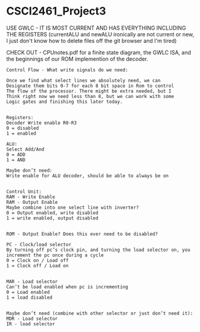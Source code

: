 # CSCI2461_Project3


USE GWLC - IT IS MOST CURRENT AND HAS EVERYTHING 
INCLUDING THE REGISTERS
(currentALU and newALU ironically are not current or new, 
I just don't know how to delete files off the git browser
and I'm tired)


CHECK OUT - CPUnotes.pdf for a finite state diagram, 
the GWLC ISA, and the beginnings of our ROM implemention 
of the decoder.

```
Control Flow - What write signals do we need:

Once we find what select lines we absolutely need, we can 
Designate them bits 0-7 for each 8 bit space in Rom to control
The flow of the processor. There might be extra needed, but I
Think right now we need less than 8, but we can work with some 
Logic gates and finishing this later today.


Registers:
Decoder Write enable R0-R3
0 = disabled
1 = enabled

ALU:
Select Add/And
0 = ADD
1 = AND

Maybe don’t need:
Write enable for ALU decoder, should be able to always be on


Control Unit:
RAM - Write Enable
RAM - Output Enable
Maybe combine into one select line with inverter?
0 = Output enabled, write disabled
1 = write enabled, output disabled


ROM - Output Enable? Does this ever need to be disabled?

PC - Clock/load selector
By turning off pc’s clock pin, and turning the load selector on, you increment the pc once during a cycle
0 = Clock on / Load off
1 = Clock off / Load on


MAR - Load selector
Can’t be load enabled when pc is incrementing
0 = Load enabled
1 = load disabled


Maybe don’t need (combine with other selector or just don’t need it):
MDR - Load selector
IR - load selector
```
